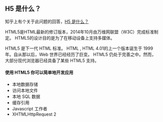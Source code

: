 ## H5 是什么？

知乎上有个关于此问题的回答，[H5 是什么？](https://www.zhihu.com/question/30363342)

HTML5是HTML最新的修订版本，2014年10月由万维网联盟（W3C）完成标准制定。
HTML5的设计目的是为了在移动设备上支持多媒体。

HTML5 是下一代 HTML 标准。
HTML , HTML 4.01的上一个版本诞生于 1999 年。自从那以后，Web 世界已经经历了巨变。
HTML5 仍处于完善之中。然而，大部分现代浏览器已经具备了某些 HTML5 支持。


#### 使用 HTML5 你可以简单地开发应用
- 本地数据存储
- 访问本地文件
- 本地 SQL 数据
- 缓存引用
- Javascript 工作者
- XHTMLHttpRequest 2

